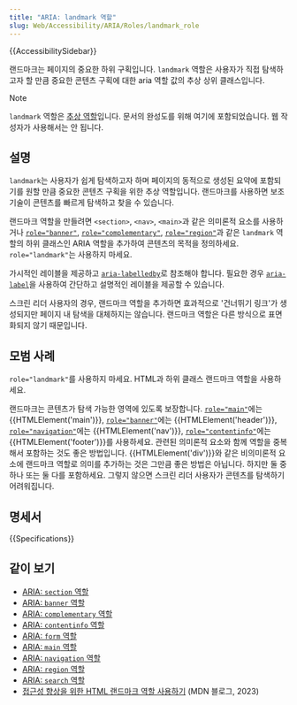 ```yaml
---
title: "ARIA: landmark 역할"
slug: Web/Accessibility/ARIA/Roles/landmark_role
---
```


{{AccessibilitySidebar}}

랜드마크는 페이지의 중요한 하위 구획입니다. `landmark` 역할은 사용자가 직접 탐색하고자 할 만큼 중요한 콘텐츠 구획에 대한 aria 역할 값의 추상 상위 클래스입니다.

> [!NOTE]
> `landmark` 역할은 [추상 역할](/ko/docs/Web/Accessibility/ARIA/Roles#6._abstract_roles)입니다. 문서의 완성도를 위해 여기에 포함되었습니다. 웹 작성자가 사용해서는 안 됩니다.

## 설명

`landmark`는 사용자가 쉽게 탐색하고자 하며 페이지의 동적으로 생성된 요약에 포함되기를 원할 만큼 중요한 콘텐츠 구획을 위한 추상 역할입니다. 랜드마크를 사용하면 보조 기술이 콘텐츠를 빠르게 탐색하고 찾을 수 있습니다.

랜드마크 역할을 만들려면 `<section>`, `<nav>`, `<main>`과 같은 의미론적 요소를 사용하거나 [`role="banner"`](/ko/docs/Web/Accessibility/ARIA/Roles/banner_role), [`role="complementary"`](/ko/docs/Web/Accessibility/ARIA/Roles/complementary_role), [`role="region"`](/ko/docs/Web/Accessibility/ARIA/Roles/region_role)과 같은 `landmark` 역할의 하위 클래스인 ARIA 역할을 추가하여 콘텐츠의 목적을 정의하세요. `role="landmark"`는 사용하지 마세요.

가시적인 레이블을 제공하고 [`aria-labelledby`](/ko/docs/Web/Accessibility/ARIA/Attributes/aria-labelledby)로 참조해야 합니다. 필요한 경우 [`aria-label`](/ko/docs/Web/Accessibility/ARIA/Attributes/aria-label)을 사용하여 간단하고 설명적인 레이블을 제공할 수 있습니다.

스크린 리더 사용자의 경우, 랜드마크 역할을 추가하면 효과적으로 '건너뛰기 링크'가 생성되지만 페이지 내 탐색을 대체하지는 않습니다. 랜드마크 역할은 다른 방식으로 표면화되지 않기 때문입니다.

## 모범 사례

`role="landmark"`를 사용하지 마세요. HTML과 하위 클래스 랜드마크 역할을 사용하세요.

랜드마크는 콘텐츠가 탐색 가능한 영역에 있도록 보장합니다. [`role="main"`](/ko/docs/Web/Accessibility/ARIA/Roles/main_role)에는 {{HTMLElement('main')}}, [`role="banner"`](/ko/docs/Web/Accessibility/ARIA/Roles/banner_role)에는 {{HTMLElement('header')}}, [`role="navigation"`](/ko/docs/Web/Accessibility/ARIA/Roles/navigation_role)에는 {{HTMLElement('nav')}}, [`role="contentinfo"`](/ko/docs/Web/Accessibility/ARIA/Roles/contentinfo_role)에는 {{HTMLElement('footer')}}를 사용하세요. 관련된 의미론적 요소와 함께 역할을 중복해서 포함하는 것도 좋은 방법입니다. {{HTMLElement('div')}}와 같은 비의미론적 요소에 랜드마크 역할로 의미를 추가하는 것은 그만큼 좋은 방법은 아닙니다. 하지만 둘 중 하나 또는 둘 다를 포함하세요. 그렇지 않으면 스크린 리더 사용자가 콘텐츠를 탐색하기 어려워집니다.

## 명세서

{{Specifications}}

## 같이 보기

- [ARIA: `section` 역할](/ko/docs/Web/Accessibility/ARIA/Roles/section_role)
- [ARIA: `banner` 역할](/ko/docs/Web/Accessibility/ARIA/Roles/banner_role)
- [ARIA: `complementary` 역할](/ko/docs/Web/Accessibility/ARIA/Roles/complementary_role)
- [ARIA: `contentinfo` 역할](/ko/docs/Web/Accessibility/ARIA/Roles/contentinfo_role)
- [ARIA: `form` 역할](/ko/docs/Web/Accessibility/ARIA/Roles/form_role)
- [ARIA: `main` 역할](/ko/docs/Web/Accessibility/ARIA/Roles/main_role)
- [ARIA: `navigation` 역할](/ko/docs/Web/Accessibility/ARIA/Roles/navigation_role)
- [ARIA: `region` 역할](/ko/docs/Web/Accessibility/ARIA/Roles/region_role)
- [ARIA: `search` 역할](/ko/docs/Web/Accessibility/ARIA/Roles/search_role)
- [접근성 향상을 위한 HTML 랜드마크 역할 사용하기](https://developer.mozilla.org/en-US/blog/aria-accessibility-html-landmark-roles/) (MDN 블로그, 2023)

